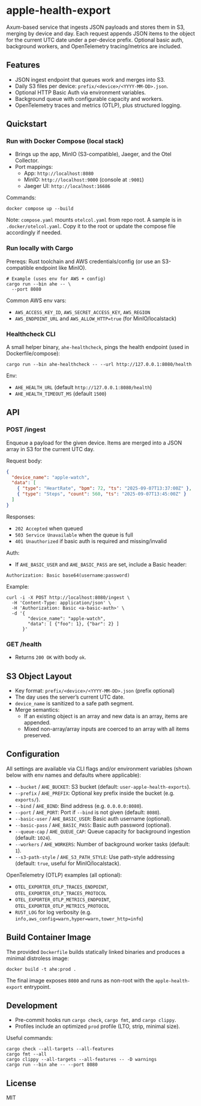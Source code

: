 # apple-health-export

Axum-based service that ingests JSON payloads and stores them in S3, merging by device and day. Each request appends JSON items to the object for the current UTC date under a per-device prefix. Optional basic auth, background workers, and OpenTelemetry tracing/metrics are included.

## Features

- JSON ingest endpoint that queues work and merges into S3.
- Daily S3 files per device: `prefix/<device>/<YYYY-MM-DD>.json`.
- Optional HTTP Basic Auth via environment variables.
- Background queue with configurable capacity and workers.
- OpenTelemetry traces and metrics (OTLP), plus structured logging.

## Quickstart

### Run with Docker Compose (local stack)

- Brings up the app, MinIO (S3-compatible), Jaeger, and the Otel Collector.
- Port mappings:
  - App: `http://localhost:8080`
  - MinIO: `http://localhost:9000` (console at `:9001`)
  - Jaeger UI: `http://localhost:16686`

Commands:

```
docker compose up --build
```

Note: `compose.yaml` mounts `otelcol.yaml` from repo root. A sample is in `.docker/otelcol.yaml`. Copy it to the root or update the compose file accordingly if needed.

### Run locally with Cargo

Prereqs: Rust toolchain and AWS credentials/config (or use an S3-compatible endpoint like MinIO).

```
# Example (uses env for AWS + config)
cargo run --bin ahe -- \
  --port 8080
```

Common AWS env vars:

- `AWS_ACCESS_KEY_ID`, `AWS_SECRET_ACCESS_KEY`, `AWS_REGION`
- `AWS_ENDPOINT_URL` and `AWS_ALLOW_HTTP=true` (for MinIO/localstack)

### Healthcheck CLI

A small helper binary, `ahe-healthcheck`, pings the health endpoint (used in Dockerfile/compose):

```
cargo run --bin ahe-healthcheck -- --url http://127.0.0.1:8080/health
```

Env:

- `AHE_HEALTH_URL` (default `http://127.0.0.1:8080/health`)
- `AHE_HEALTH_TIMEOUT_MS` (default `1500`)

## API

### POST /ingest

Enqueue a payload for the given device. Items are merged into a JSON array in S3 for the current UTC day.

Request body:

```json
{
  "device_name": "apple-watch",
  "data": [
    { "type": "HeartRate", "bpm": 72, "ts": "2025-09-07T13:37:00Z" },
    { "type": "Steps", "count": 560, "ts": "2025-09-07T13:45:00Z" }
  ]
}
```

Responses:

- `202 Accepted` when queued
- `503 Service Unavailable` when the queue is full
- `401 Unauthorized` if basic auth is required and missing/invalid

Auth:

- If `AHE_BASIC_USER` and `AHE_BASIC_PASS` are set, include a Basic header:

```
Authorization: Basic base64(username:password)
```

Example:

```
curl -i -X POST http://localhost:8080/ingest \
  -H 'Content-Type: application/json' \
  -H 'Authorization: Basic <a-basic-auth>' \
  -d '{
        "device_name": "apple-watch",
        "data": [ {"foo": 1}, {"bar": 2} ]
      }'
```

### GET /health

- Returns `200 OK` with body `ok`.

## S3 Object Layout

- Key format: `prefix/<device>/<YYYY-MM-DD>.json` (prefix optional)
- The day uses the server’s current UTC date.
- `device_name` is sanitized to a safe path segment.
- Merge semantics:
  - If an existing object is an array and new data is an array, items are appended.
  - Mixed non-array/array inputs are coerced to an array with all items preserved.

## Configuration

All settings are available via CLI flags and/or environment variables (shown below with env names and defaults where applicable):

- `--bucket` / `AHE_BUCKET`: S3 bucket (default: `user-apple-health-exports`).
- `--prefix` / `AHE_PREFIX`: Optional key prefix inside the bucket (e.g. `exports/`).
- `--bind` / `AHE_BIND`: Bind address (e.g. `0.0.0.0:8080`).
- `--port` / `AHE_PORT`: Port if `--bind` is not given (default: `8080`).
- `--basic-user` / `AHE_BASIC_USER`: Basic auth username (optional).
- `--basic-pass` / `AHE_BASIC_PASS`: Basic auth password (optional).
- `--queue-cap` / `AHE_QUEUE_CAP`: Queue capacity for background ingestion (default: `1024`).
- `--workers` / `AHE_WORKERS`: Number of background worker tasks (default: `1`).
- `--s3-path-style` / `AHE_S3_PATH_STYLE`: Use path-style addressing (default: `true`, useful for MinIO/localstack).

OpenTelemetry (OTLP) examples (all optional):

- `OTEL_EXPORTER_OTLP_TRACES_ENDPOINT`, `OTEL_EXPORTER_OTLP_TRACES_PROTOCOL`
- `OTEL_EXPORTER_OTLP_METRICS_ENDPOINT`, `OTEL_EXPORTER_OTLP_METRICS_PROTOCOL`
- `RUST_LOG` for log verbosity (e.g. `info,aws_config=warn,hyper=warn,tower_http=info`)

## Build Container Image

The provided `Dockerfile` builds statically linked binaries and produces a minimal distroless image:

```
docker build -t ahe:prod .
```

The final image exposes `8080` and runs as non-root with the `apple-health-export` entrypoint.

## Development

- Pre-commit hooks run `cargo check`, `cargo fmt`, and `cargo clippy`.
- Profiles include an optimized `prod` profile (LTO, strip, minimal size).

Useful commands:

```
cargo check --all-targets --all-features
cargo fmt --all
cargo clippy --all-targets --all-features -- -D warnings
cargo run --bin ahe -- --port 8080
```

## License

MIT
